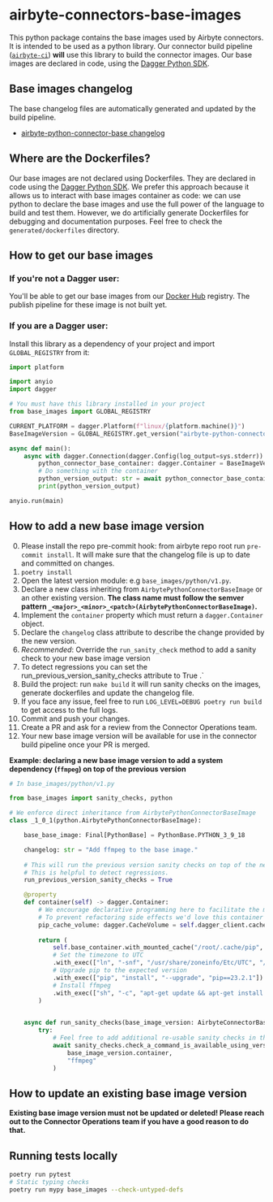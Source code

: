 # airbyte-connectors-base-images

This python package contains the base images used by Airbyte connectors.
It is intended to be used as a python library.
Our connector build pipeline ([`airbyte-ci`](https://github.com/airbytehq/airbyte/blob/master/airbyte-ci/connectors/pipelines/README.md#L1)) **will** use this library to build the connector images.
Our base images are declared in code, using the [Dagger Python SDK](https://dagger-io.readthedocs.io/en/sdk-python-v0.6.4/).

## Base images changelog
The base changelog files are automatically generated and updated by the build pipeline.
* [airbyte-python-connector-base changelog]("https://github.com/airbytehq/airbyte/blob/master/airbyte-ci/connectors/base_images/generated/docs/base_images_changelog/airbyte-python-connector-base.md")


## Where are the Dockerfiles?
Our base images are not declared using Dockerfiles.
They are declared in code using the [Dagger Python SDK](https://dagger-io.readthedocs.io/en/sdk-python-v0.6.4/).
We prefer this approach because it allows us to interact with base images container as code: we can use python to declare the base images and use the full power of the language to build and test them.
However, we do artificially generate Dockerfiles for debugging and documentation purposes.
Feel free to check the `generated/dockerfiles` directory.


## How to get our base images
### If you're not a Dagger user:
You'll be able to get our base images from our [Docker Hub](https://hub.docker.com/u/airbyte) registry. The publish pipeline for these image is not built yet.

### If you are a Dagger user:
Install this library as a dependency of your project and import `GLOBAL_REGISTRY` from it:
```python
import platform

import anyio
import dagger

# You must have this library installed in your project
from base_images import GLOBAL_REGISTRY

CURRENT_PLATFORM = dagger.Platform(f"linux/{platform.machine()}")
BaseImageVersion = GLOBAL_REGISTRY.get_version("airbyte-python-connector-base:0.1.0")

async def main():
    async with dagger.Connection(dagger.Config(log_output=sys.stderr)) as dagger_client:
        python_connector_base_container: dagger.Container = BaseImageVersion(dagger_client, CURRENT_PLATFORM).container
        # Do something with the container
        python_version_output: str = await python_connector_base_container.with_exec(["python", "--version"]).stdout()
        print(python_version_output)

anyio.run(main)
```


## How to add a new base image version

0. Please install the repo pre-commit hook: from airbyte repo root run `pre-commit install`. It will make sure that the changelog file is up to date and committed on changes.
1. `poetry install`
2. Open the latest version module: e.g `base_images/python/v1.py`.
3. Declare a new class inheriting from `AirbytePythonConnectorBaseImage` or an other existing version. **The class name must follow the semver pattern `_<major>_<minor>_<patch>(AirbytePythonConnectorBaseImage)`.**
4. Implement the `container` property which must return a `dagger.Container` object.
5. Declare the `changelog` class attribute to describe the change provided by the new version.
6. *Recommended*: Override the `run_sanity_check` method to add a sanity check to your new base image version
7. To detect regressions you can set the run_previous_version_sanity_checks attribute to True .`
8. Build the project: run `make build` it will run sanity checks on the images, generate dockerfiles and update the changelog file.
9. If you face any issue, feel free to run `LOG_LEVEL=DEBUG poetry run build` to get access to the full logs.
10. Commit and push your changes.
11. Create a PR and ask for a review from the Connector Operations team.
12. Your new base image version will be available for use in the connector build pipeline once your PR is merged.

**Example: declaring a new base image version to add a system dependency (`ffmpeg`) on top of the previous version**

```python
# In base_images/python/v1.py

from base_images import sanity_checks, python

# We enforce direct inheritance from AirbytePythonConnectorBaseImage
class _1_0_1(python.AirbytePythonConnectorBaseImage):

    base_base_image: Final[PythonBase] = PythonBase.PYTHON_3_9_18

    changelog: str = "Add ffmpeg to the base image."
    
    # This will run the previous version sanity checks on top of the new version.
    # This is helpful to detect regressions.
    run_previous_version_sanity_checks = True

    @property
    def container(self) -> dagger.Container:
        # We encourage declarative programming here to facilitate the maintenance of the base images.
        # To prevent refactoring side effects we'd love this container property to be idempotent and not call any external code except the base_container and Dagger API.
        pip_cache_volume: dagger.CacheVolume = self.dagger_client.cache_volume(AirbytePythonConnectorBaseImage.pip_cache_name)
      
        return (
            self.base_container.with_mounted_cache("/root/.cache/pip", pip_cache_volume)
            # Set the timezone to UTC
            .with_exec(["ln", "-snf", "/usr/share/zoneinfo/Etc/UTC", "/etc/localtime"])
            # Upgrade pip to the expected version
            .with_exec(["pip", "install", "--upgrade", "pip==23.2.1"])
            # Install ffmpeg
            .with_exec(["sh", "-c", "apt-get update && apt-get install -y ffmpeg"])
        )
        

    async def run_sanity_checks(base_image_version: AirbyteConnectorBaseImage):
        try:
            # Feel free to add additional re-usable sanity checks in the sanity_checks module.
            await sanity_checks.check_a_command_is_available_using_version_option(
                base_image_version.container, 
                "ffmpeg"
            )
```

## How to update an existing base image version
**Existing base image version must not be updated or deleted! Please reach out to the Connector Operations team if you have a good reason to do that.**

## Running tests locally
```bash
poetry run pytest
# Static typing checks
poetry run mypy base_images --check-untyped-defs
```

